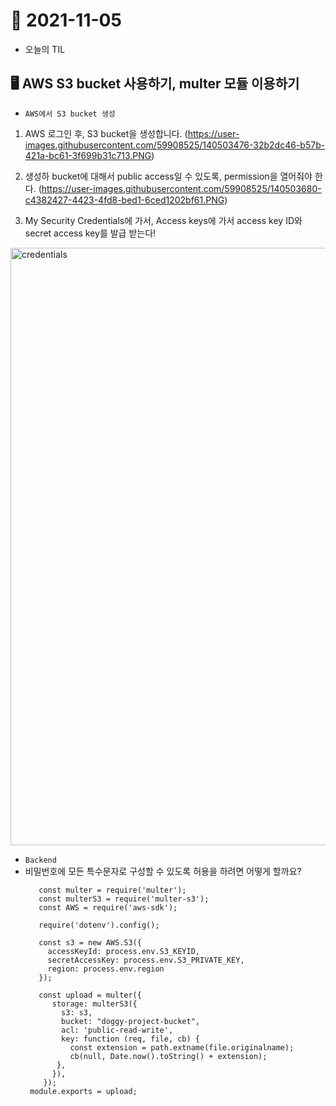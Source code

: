# 📝 2021-11-05
- 오늘의 TIL

## 🖥 AWS S3 bucket 사용하기, multer 모듈 이용하기

- `AWS에서 S3 bucket 생성`

1. AWS 로그인 후, S3 bucket을 생성합니다. 
(https://user-images.githubusercontent.com/59908525/140503476-32b2dc46-b57b-421a-bc61-3f699b31c713.PNG)

2. 생성하 bucket에 대해서 public access일 수 있도록, permission을 열어줘야 한다.
(https://user-images.githubusercontent.com/59908525/140503680-c4382427-4423-4fd8-bed1-6ced1202bf61.PNG)

3. My Security Credentials에 가서, Access keys에 가서 access key ID와 secret access key를 발급 받는다!
<img width="956" alt="credentials" src="https://user-images.githubusercontent.com/59908525/140503967-d3169260-5425-499e-9d06-76241c914e66.PNG">



- `Backend`
- 비밀번호에 모든 특수문자로 구성할 수 있도록 허용을 하려면 어떻게 할까요?         
    ```const path = require('path');
       const multer = require('multer');
       const multerS3 = require('multer-s3');
       const AWS = require('aws-sdk');

       require('dotenv').config();

       const s3 = new AWS.S3({ 
         accessKeyId: process.env.S3_KEYID, 
         secretAccessKey: process.env.S3_PRIVATE_KEY,
         region: process.env.region
       });

       const upload = multer({
          storage: multerS3({
            s3: s3,
            bucket: "doggy-project-bucket",
            acl: 'public-read-write',
            key: function (req, file, cb) {
              const extension = path.extname(file.originalname);
              cb(null, Date.now().toString() + extension);
           },
          }),
        });
     module.exports = upload;
     ```       
